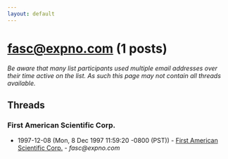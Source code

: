 ```yaml
---
layout: default
---
```


# fasc@expno.com (1 posts)

_Be aware that many list participants used multiple email addresses over their time active on the list. As such this page may not contain all threads available._

## Threads

### First American Scientific Corp.
+ 1997-12-08 (Mon, 8 Dec 1997 11:59:20 -0800 (PST)) - [First American Scientific Corp.](/archive/1997/12/688cb0bfa0597381a392607a0d0f87a7da9bbbed54c9d266dfc4dcd6d795bc1b) - _fasc@expno.com_

